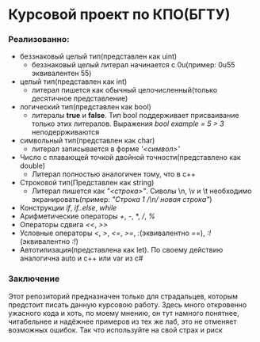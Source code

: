 # Курсовой проект по КПО(БГТУ)
### Реализованно:
* беззнаковый целый тип(представлен как uint)
  * беззнаковый целый литерал начинается с 0u(пример: 0u55 эквивалентен 55)
* целый тип(представлен как int)
  * литерал пишется как обычный целочисленный(только десятичное представление)
* логический тип(представлен как bool)
    * литералы **true** и **false**. Тип bool поддерживает присваивание только этих литералов. Выражения *bool example = 5 > 3* неподеррживаются
* символьный тип(представлен как char)
    * литерал записывается в форме *'<символ>'*
* Число с плавающей точкой двойной точности(представлено как double)
    * Литерал полностью аналогичен тому, что в c++
* Строковой тип(Представлен как string)
    * Литерал пишется как *"<строка>"*. Сиволы \n, \v и \t необходимо экранировать(пример: *"Строка 1 /\n/ новая строка"*)
* Конструкции *if*, *if..else*, *while*
* Арифметические операторы *+*, *-*, *, */*, *%*
* Операторы сдвига *<<*, *>>*
* Условные операторы *<*, *>*, *<=*, *>=*, *:*(эквивалентно *==*), *:!*(эквивалентно *:!*)
* Автотипизация(представлена как let). По своему действию аналогична auto и c++ или var из c#
### Заключение
Этот репозиторий предназначен только для страдальцев, которым предстоит писать данную курсовою работу. Здесь много откровенно ужасного кода и хоть, по моему мнению, он тут намного понятнее, читабельнее и надёжнее примеров из тех же лаб, это не отменяет возможных ошибок. Так что используйте на свой страх и риск 
